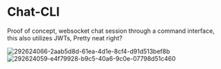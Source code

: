 # Chat-CLI
Proof of concept, websocket chat session through a command interface, this also utilizes JWTs, Pretty neat right?

![292624066-2aab5d8d-61ea-4d1e-8cf4-d91d513bef8b](https://github.com/new1479/Chat-CLI/assets/93484868/5285407c-fe74-465c-bf67-0a45f14bde69)
![292624059-e4f79928-b9c5-40a6-9c0e-07798d51c460](https://github.com/new1479/Chat-CLI/assets/93484868/76bae475-4c5d-48ed-a48c-3ac209751dab)
